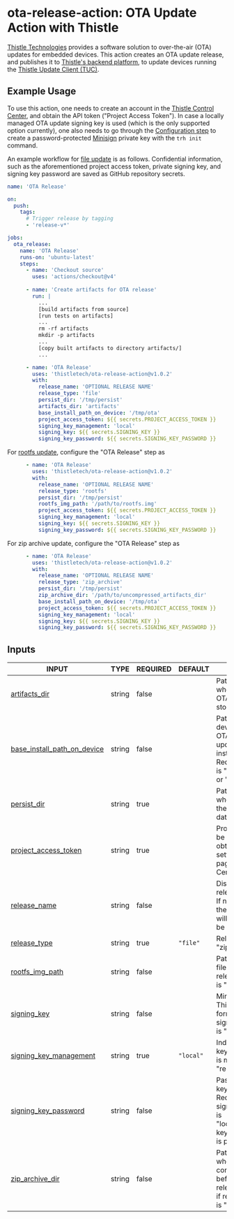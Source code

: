 # ota-release-action: OTA Update Action with Thistle

[Thistle Technologies](https://thistle.tech/) provides a software solution to
over-the-air (OTA) updates for embedded devices.  This action creates an OTA
update release, and publishes it to [Thistle's backend
platform](https://app.thistle.tech/), to update devices running the [Thistle
Update Client (TUC)](https://docs.thistle.tech/update/cli#update-client-usage).

## Example Usage

To use this action, one needs to create an account in the [Thistle Control
Center](https://app.thistle.tech), and obtain the API token ("Project Access
Token"). In case a locally managed OTA update signing key is used (which is the
only supported option currently), one also needs to go through the
[Configuration
step](https://docs.thistle.tech/update/get_started/file_update#configuration) to
create a password-protected [Minisign](https://jedisct1.github.io/minisign/)
private key with the `trh init` command.

An example workflow for [file
update](https://docs.thistle.tech/update/get_started/file_update) is as follows.
Confidential information, such as the aforementioned project access token,
private signing key, and signing key password are saved as GitHub repository
secrets.

```yaml
name: 'OTA Release'

on:
  push:
    tags:
      # Trigger release by tagging
      - 'release-v*'

jobs:
  ota_release:
    name: 'OTA Release'
    runs-on: 'ubuntu-latest'
    steps:
      - name: 'Checkout source'
        uses: 'actions/checkout@v4'
    
      - name: 'Create artifacts for OTA release'
        run: |
          ...
          [build artifacts from source]
          [run tests on artifacts]
          ...
          rm -rf artifacts
          mkdir -p artifacts
          ...
          [copy built artifacts to directory artifacts/]
          ...

      - name: 'OTA Release'
        uses: 'thistletech/ota-release-action@v1.0.2'
        with:
          release_name: 'OPTIONAL RELEASE NAME'
          release_type: 'file'
          persist_dir: '/tmp/persist'
          artifacts_dir: 'artifacts'
          base_install_path_on_device: '/tmp/ota'
          project_access_token: ${{ secrets.PROJECT_ACCESS_TOKEN }}
          signing_key_management: 'local'
          signing_key: ${{ secrets.SIGNING_KEY }}
          signing_key_password: ${{ secrets.SIGNING_KEY_PASSWORD }}
```

For [rootfs update](https://docs.thistle.tech/update/get_started/rpi), configure
the "OTA Release" step as

```yaml
      - name: 'OTA Release'
        uses: 'thistletech/ota-release-action@v1.0.2'
        with:
          release_name: 'OPTIONAL RELEASE NAME'
          release_type: 'rootfs'
          persist_dir: '/tmp/persist'
          rootfs_img_path: '/path/to/rootfs.img'
          project_access_token: ${{ secrets.PROJECT_ACCESS_TOKEN }}
          signing_key_management: 'local'
          signing_key: ${{ secrets.SIGNING_KEY }}
          signing_key_password: ${{ secrets.SIGNING_KEY_PASSWORD }}
```

For zip archive update, configure the "OTA Release" step as

```yaml
      - name: 'OTA Release'
        uses: 'thistletech/ota-release-action@v1.0.2'
        with:
          release_name: 'OPTIONAL RELEASE NAME'
          release_type: 'zip_archive'
          persist_dir: '/tmp/persist'
          zip_archive_dir: '/path/to/uncompressed_artifacts_dir'
          base_install_path_on_device: '/tmp/ota'
          project_access_token: ${{ secrets.PROJECT_ACCESS_TOKEN }}
          signing_key_management: 'local'
          signing_key: ${{ secrets.SIGNING_KEY }}
          signing_key_password: ${{ secrets.SIGNING_KEY_PASSWORD }}
```

## Inputs

<!-- AUTO-DOC-INPUT:START - Do not remove or modify this section -->

|                                                       INPUT                                                       |  TYPE  | REQUIRED |  DEFAULT  |                                                                           DESCRIPTION                                                                           |
|-------------------------------------------------------------------------------------------------------------------|--------|----------|-----------|-----------------------------------------------------------------------------------------------------------------------------------------------------------------|
|                      <a name="input_artifacts_dir"></a>[artifacts_dir](#input_artifacts_dir)                      | string |  false   |           |                                                Path to the directory where <br>OTA update artifacts are stored                                                  |
| <a name="input_base_install_path_on_device"></a>[base_install_path_on_device](#input_base_install_path_on_device) | string |  false   |           | Path to base directory on <br>device file system where OTA <br>update artifacts will be installed. <br>Required if release_type is "file" <br>or "zip_archive"  |
|                         <a name="input_persist_dir"></a>[persist_dir](#input_persist_dir)                         | string |   true   |           |                                                  Path to the directory where <br>the device can persist data                                                    |
|           <a name="input_project_access_token"></a>[project_access_token](#input_project_access_token)            | string |   true   |           |                             Project access token can be <br>obtained from the project settings <br>page in Thistle Control Center                               |
|                       <a name="input_release_name"></a>[release_name](#input_release_name)                        | string |  false   |           |                             Display name of the release. <br>If not provided or empty, <br>the unique manifest ID will <br>be used                              |
|                       <a name="input_release_type"></a>[release_type](#input_release_type)                        | string |   true   | `"file"`  |                                                       Release type ("file", "zip_archive", or "rootfs")                                                         |
|                   <a name="input_rootfs_img_path"></a>[rootfs_img_path](#input_rootfs_img_path)                   | string |  false   |           |                                        Path to the rootfs image <br>file. Required only if release_type <br>is "rootfs"                                         |
|                         <a name="input_signing_key"></a>[signing_key](#input_signing_key)                         | string |  false   |           |                               Minisign signing key in Thistle <br>format. Required only if signing_key_management <br>is "local"                                |
|        <a name="input_signing_key_management"></a>[signing_key_management](#input_signing_key_management)         | string |   true   | `"local"` |                                               Indicates how the signing key <br>is managed ("local" or "remote")                                                |
|           <a name="input_signing_key_password"></a>[signing_key_password](#input_signing_key_password)            | string |  false   |           |             Password for the signing key. <br>Required only if signing_key_management is <br>"local" and the signing key <br>is password protected              |
|                   <a name="input_zip_archive_dir"></a>[zip_archive_dir](#input_zip_archive_dir)                   | string |  false   |           |                Path to the directory whose <br>content will be zipped before <br>releasing. Required only if release_type <br>is "zip_archive"                  |

<!-- AUTO-DOC-INPUT:END -->

